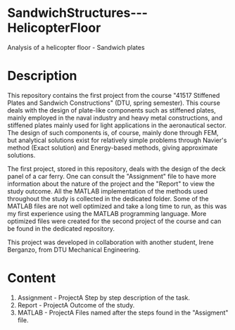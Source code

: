 # SandwichStructures---HelicopterFloor
Analysis of a helicopter floor - Sandwich plates

# Description
This repository contains the first project from the course "41517 Stiffened Plates and Sandwich Constructions" (DTU, spring semester). This course deals with the design of plate-like components such as stiffened plates, mainly employed in the naval industry and heavy metal constructions, and stiffened plates mainly used for light applications in the aeronautical sector. The design of such components is, of course, mainly done through FEM, but analytical solutions exist for relatively simple problems through Navier's method (Exact solution) and Energy-based methods, giving approximate solutions.

The first project, stored in this repository, deals with the design of the deck panel of a car ferry. One can consult the "Assignment" file to have more information about the nature of the project and the "Report" to view the study outcome. All the MATLAB implementation of the methods used throughout the study is collected in the dedicated folder. Some of the MATLAB files are not well optimized and take a long time to run, as this was my first experience using the MATLAB programming language. More optimized files were created for the second project of the course and can be found in the dedicated repository.

This project was developed in collaboration with another student, Irene Berganzo, from DTU Mechanical Engineering.

# Content
1) Assignment - ProjectA    Step by step description of the task.
2) Report - ProjectA        Outcome of the study.
3) MATLAB - ProjectA        Files named after the steps found in the "Assigment" file.



